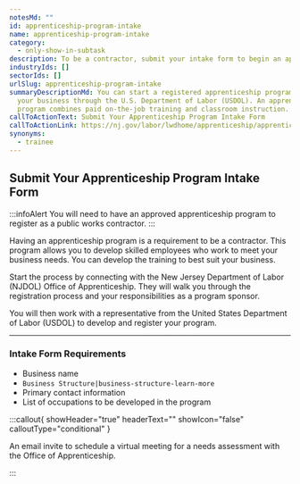 ```yaml
---
notesMd: ""
id: apprenticeship-program-intake
name: apprenticeship-program-intake
category:
  - only-show-in-subtask
description: To be a contractor, submit your intake form to begin an apprenticeship program.
industryIds: []
sectorIds: []
urlSlug: apprenticeship-program-intake
summaryDescriptionMd: You can start a registered apprenticeship program within
  your business through the U.S. Department of Labor (USDOL). An apprenticeship
  program combines paid on-the-job training and classroom instruction.
callToActionText: Submit Your Apprenticeship Program Intake Form
callToActionLink: https://nj.gov/labor/lwdhome/apprenticeship/apprenticeshipOnboarding.html
synonyms:
  - trainee
---
```


## Submit Your Apprenticeship Program Intake Form

:::infoAlert
You will need to have an approved apprenticeship program to register as a public works contractor.
:::

Having an apprenticeship program is a requirement to be a contractor. This program allows you to develop skilled employees who work to meet your business needs. You can develop the training to best suit your business.

Start the process by connecting with the New Jersey Department of Labor (NJDOL) Office of Apprenticeship. They will walk you through the registration process and your responsibilities as a program sponsor.

You will then work with a representative from the United States Department of Labor (USDOL) to develop and register your program.

---

### Intake Form Requirements

- Business name
- `Business Structure|business-structure-learn-more`
- Primary contact information
- List of occupations to be developed in the program

:::callout{ showHeader="true" headerText="" showIcon="false" calloutType="conditional" }

An email invite to schedule a virtual meeting for a needs assessment with the Office of Apprenticeship.

:::
